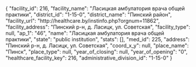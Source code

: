 {
    "facility_id": 216,
    "facility_name": "Ласицкая амбулатория врача общей практики",
    "district_id": "1-15-0",
    "district_name": "Пинский район",
    "facility_url": "http:\/\/healthcare.by\/instinfo.php?orgnum=11862",
    "facility_address": "Пинский р-н, д. Ласицк,  ул. Советская",
    "facility_type": null,
    "ap_1": "46",
    "name": "Ласицкая амбулатория врача общей практики",
    "state": "public institution",
    "stats": [],
    "med_id": 225,
    "address": "Пинский р-н, д. Ласицк,  ул. Советская",
    "coord_x_y": null,
    "place_name": "Пинск",
    "place_type": null,
    "year_of_closing": null,
    "year_of_opening": "0",
    "healthcare_facility_key": 216,
    "administrative_division_id": "1-15-0"
}